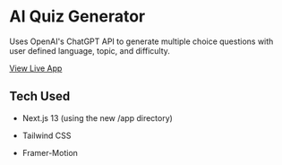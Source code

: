 # AI Quiz Generator

Uses OpenAI's ChatGPT API to generate multiple choice questions with user defined language, topic, and difficulty.

[View Live App](https://ai-quiz-generator-xi.vercel.app/)

## Tech Used

- Next.js 13 (using the new /app directory)
- Tailwind CSS

- Framer-Motion